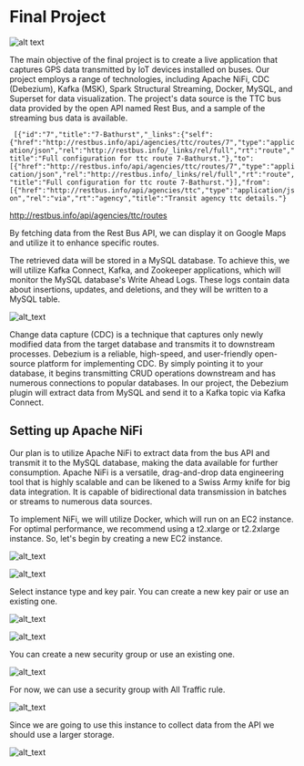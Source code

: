 # Final Project

![alt text](https://weclouddata.s3.amazonaws.com/images/data_engineer/final-project-0.png)

The main objective of the final project is to create a live application that captures GPS data transmitted by IoT devices installed on buses. Our project employs a range of technologies, including Apache NiFi, CDC (Debezium), Kafka (MSK), Spark Structural Streaming, Docker, MySQL, and Superset for data visualization. The project's data source is the TTC bus data provided by the open API named Rest Bus, and a sample of the streaming bus data is available.

``` [{"id":"7","title":"7-Bathurst","_links":{"self":{"href":"http://restbus.info/api/agencies/ttc/routes/7","type":"application/json","rel":"http://restbus.info/_links/rel/full","rt":"route","title":"Full configuration for ttc route 7-Bathurst."},"to":[{"href":"http://restbus.info/api/agencies/ttc/routes/7","type":"application/json","rel":"http://restbus.info/_links/rel/full","rt":"route","title":"Full configuration for ttc route 7-Bathurst."}],"from":[{"href":"http://restbus.info/api/agencies/ttc","type":"application/json","rel":"via","rt":"agency","title":"Transit agency ttc details."}```

http://restbus.info/api/agencies/ttc/routes

By fetching data from the Rest Bus API, we can display it on Google Maps and utilize it to enhance specific routes. 

The retrieved data will be stored in a MySQL database. To achieve this, we will utilize Kafka Connect, Kafka, and Zookeeper applications, which will monitor the MySQL database's Write Ahead Logs. These logs contain data about insertions, updates, and deletions, and they will be written to a MySQL table.

![alt_text](https://weclouddata.s3.amazonaws.com/images/data_engineer/final-project-1.png)

Change data capture (CDC) is a technique that captures only newly modified data from the target database and transmits it to downstream processes. Debezium is a reliable, high-speed, and user-friendly open-source platform for implementing CDC. By simply pointing it to your database, it begins transmitting CRUD operations downstream and has numerous connections to popular databases. In our project, the Debezium plugin will extract data from MySQL and send it to a Kafka topic via Kafka Connect.

## Setting up Apache NiFi
Our plan is to utilize Apache NiFi to extract data from the bus API and transmit it to the MySQL database, making the data available for further consumption. Apache NiFi is a versatile, drag-and-drop data engineering tool that is highly scalable and can be likened to a Swiss Army knife for big data integration. It is capable of bidirectional data transmission in batches or streams to numerous data sources.

To implement NiFi, we will utilize Docker, which will run on an EC2 instance. For optimal performance, we recommend using a t2.xlarge or t2.2xlarge instance. So, let's begin by creating a new EC2 instance.

![alt_text](https://weclouddata.s3.amazonaws.com/images/data_engineer/final-project-2.png)

![alt_text](https://weclouddata.s3.amazonaws.com/images/data_engineer/final-project-3.png)

Select instance type and key pair. You can create a new key pair or use an existing one.

![alt_text](https://weclouddata.s3.amazonaws.com/images/data_engineer/final-project-4.png)

![alt_text](https://weclouddata.s3.amazonaws.com/images/data_engineer/final-project-5.png)

You can create a new security group or use an existing one.

![alt_text](https://weclouddata.s3.amazonaws.com/images/data_engineer/final-project-6.png)

For now, we can use a security group with All Traffic rule.

![alt_text](https://weclouddata.s3.amazonaws.com/images/data_engineer/final-project-7.png)

Since we are going to use this instance to collect data from the API we should use a larger storage.

![alt_text](https://weclouddata.s3.amazonaws.com/images/data_engineer/final-project-8.png)














